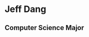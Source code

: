 <!DOCTYPE html>
<html lang="en">
  <head>
    <meta charset="utf-8">
    <meta name="viewport" content="width=device-width, initial-scale=1.0"/>
  </head>
  <body>
    <div class="description">
      <h1>Jeff Dang</h1>
      <h2>Computer Science Major</h2>
      <p LinkedIn: href="https://www.linkedin.com/in/jeff-dang-84a991251/"></p>
    </div>
  </body>
